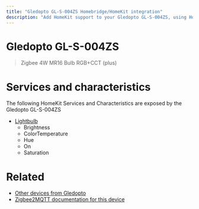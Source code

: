 ```yaml
---
title: "Gledopto GL-S-004ZS Homebridge/HomeKit integration"
description: "Add HomeKit support to your Gledopto GL-S-004ZS, using Homebridge, Zigbee2MQTT and homebridge-z2m."
---
```

<!---
This file has been GENERATED using src/docgen/docgen.ts
DO NOT EDIT THIS FILE MANUALLY!
-->
# Gledopto GL-S-004ZS
> Zigbee 4W MR16 Bulb RGB+CCT (plus)


# Services and characteristics
The following HomeKit Services and Characteristics are exposed by
the Gledopto GL-S-004ZS

* [Lightbulb](../../light.md)
  * Brightness
  * ColorTemperature
  * Hue
  * On
  * Saturation


# Related
* [Other devices from Gledopto](../index.md#gledopto)
* [Zigbee2MQTT documentation for this device](https://www.zigbee2mqtt.io/devices/GL-S-004ZS.html)